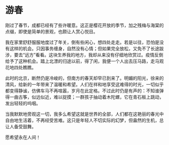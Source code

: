 # 游春

刚过了春节，成都已经有了些许暖意。这正是樱花开放的季节，加之残梅与海棠的点缀，即使是简单的景观，也颇让人赏心悦目。

我在家里舒舒服服地度过了年关，倒有些闲心，想四处走走。若是以往，恐怕是没有这样的机会。只因事务缠身，自然没有心情；但如果完全放松，又免不了长途跋涉，要去“远方”看看。这块生养我的地方，我却从来没有仔细地欣赏过。疫情反倒给予了这种机会。踏上北漂的归途以前，得了闲，我便一个人出去压马路，走马观花地四处瞧瞧。

此时的北京，断然仍是冷峻的，但南方的春天却早已到来了。明媚的阳光，徐来的清风，给新的一年带来了温暖和希望。人们在祥和地享受这难得的时光，一切似乎都变得静谧，仿佛车马不再喧嚣，岁月在此定格。不过此时仍是有声的：不知谁弹得一曲古筝，似远似近，难以捉摸；一群孩子抽动着木陀螺，它在青石板上跳动，发出轻轻的呜咽。

当我默默地旁观这一切，我多么希望这就是世界的全部，人们都在这艳丽的春光中自由地生活着，不再经受苦难。这只是年轻人不切实际的幻梦，但盎然的生机，总让人备受鼓舞。

愿希望永在人间！
